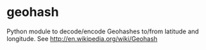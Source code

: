 # geohash
Python module to decode/encode Geohashes to/from latitude and longitude. See http://en.wikipedia.org/wiki/Geohash

